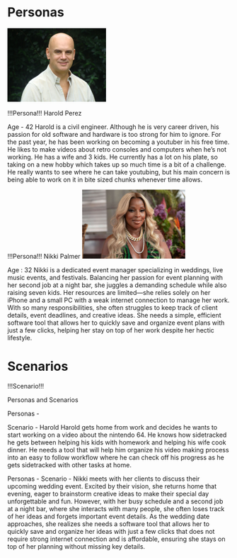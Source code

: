 # Personas

![](harold.PNG)  


!!!Persona!!!
Harold Perez

Age - 42
Harold is a civil engineer.  Although he is very career driven, his passion for old software and hardware is too strong for him to ignore. For the past year, he has been working on becoming a youtuber in his free time. He likes to make videos about retro consoles and computers when he’s not working. He has a wife and 3 kids. He currently has a lot on his plate, so taking on a new hobby which takes up so much time is a bit of a challenge. He really wants to see where he can take youtubing, but his main concern is being able to work on it in bite sized chunks whenever time allows.


!!!Persona!!!
Nikki Palmer
![](nikki.PNG)

Age : 32
Nikki is a dedicated event manager specializing in weddings, live music events, and festivals. Balancing her passion for event planning with her second job at a night bar, she juggles a demanding schedule while also raising seven kids. Her resources are limited—she relies solely on her iPhone and a small PC with a weak internet connection to manage her work. With so many responsibilities, she often struggles to keep track of client details, event deadlines, and creative ideas. She needs a simple, efficient software tool that allows her to quickly save and organize event plans with just a few clicks, helping her stay on top of her work despite her hectic lifestyle.


# Scenarios

!!!Scenario!!!

Personas and Scenarios



Personas - 


Scenario - Harold
Harold gets home from work and decides he wants to start working on a video about the nintendo 64. He knows how sidetracked he gets between helping his kids with homework and helping his wife cook dinner. He needs a tool that will help him organize his video making process into an easy to follow workflow where he can check off his progress as he gets sidetracked with other tasks at home.









Personas - 
Scenario - Nikki meets with her clients to discuss their upcoming wedding event. Excited by their vision, she returns home that evening, eager to brainstorm creative ideas to make their special day unforgettable and fun. However, with her busy schedule and a second job at a night bar, where she interacts with many people, she often loses track of her ideas and forgets important event details. As the wedding date approaches, she realizes she needs a software tool that allows her to quickly save and organize her ideas with just a few clicks that does not require strong internet connection and is affordable, ensuring she stays on top of her planning without missing key details.

